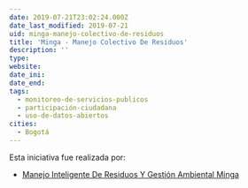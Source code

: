 ```yaml
---
date: 2019-07-21T23:02:24.000Z
date_last_modified: 2019-07-21
uid: minga-manejo-colectivo-de-residuos
title: 'Minga - Manejo Colectivo De Residuos'
description: ''
type: 
website: 
date_ini: 
date_end: 
tags:
  - monitoreo-de-servicios-publicos
  - participación-ciudadana
  - uso-de-datos-abiertos
cities: 
  - Bogotá
---
```


Esta iniciativa fue realizada por:

- [Manejo Inteligente De Residuos Y Gestión Ambiental Minga](/organizaciones/manejo-inteligente-de-residuos-y-gestion-ambiental-minga)
